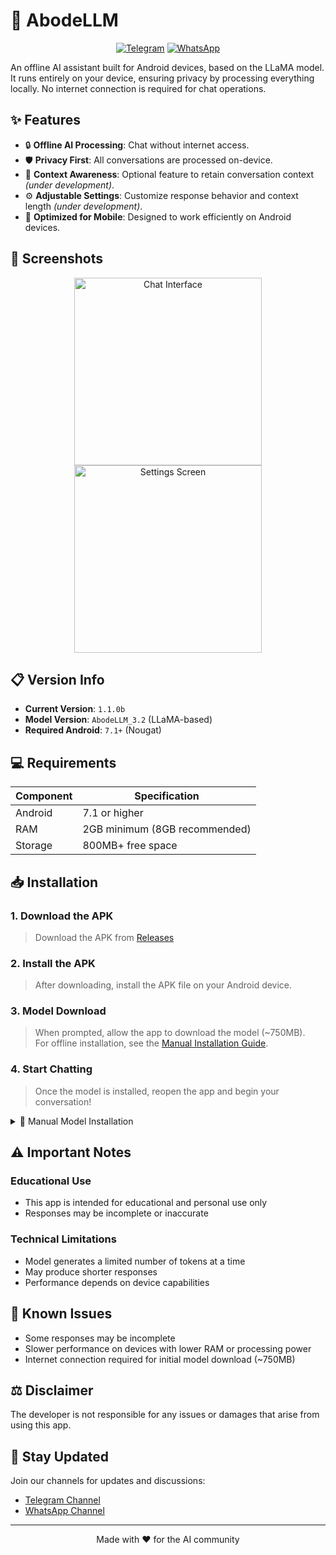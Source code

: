 # 🏡 AbodeLLM

<div align="center">

[![Telegram](https://img.shields.io/badge/Telegram-2CA5E0?style=for-the-badge&logo=telegram&logoColor=white)](https://t.me/tricenc)
[![WhatsApp](https://img.shields.io/badge/WhatsApp-25D366?style=for-the-badge&logo=whatsapp&logoColor=white)](https://whatsapp.com/channel/0029ValNwp4I7BeEzI67Xp0i)

</div>

An offline AI assistant built for Android devices, based on the LLaMA model. It runs entirely on your device, ensuring privacy by processing everything locally. No internet connection is required for chat operations.

## ✨ Features

- 🔒 **Offline AI Processing**: Chat without internet access.
- 🛡️ **Privacy First**: All conversations are processed on-device.
- 💭 **Context Awareness**: Optional feature to retain conversation context *(under development)*.
- ⚙️ **Adjustable Settings**: Customize response behavior and context length *(under development)*.
- 📱 **Optimized for Mobile**: Designed to work efficiently on Android devices.

## 📱 Screenshots

<div align="center">
<img src="assets/prompt.png" alt="Chat Interface" width="300"/>
<img src="assets/settings.png" alt="Settings Screen" width="300"/>
</div>

## 📋 Version Info

- **Current Version**: `1.1.0b`
- **Model Version**: `AbodeLLM_3.2` (LLaMA-based)
- **Required Android**: `7.1+` (Nougat)

## 💻 Requirements

| Component | Specification |
|-----------|--------------|
| Android   | 7.1 or higher |
| RAM       | 2GB minimum (8GB recommended) |
| Storage   | 800MB+ free space |

## 📥 Installation

### 1. Download the APK
   > Download the APK from [Releases](https://github.com/brendmung/abodellm/releases)

### 2. Install the APK
   > After downloading, install the APK file on your Android device.

### 3. Model Download
   > When prompted, allow the app to download the model (~750MB).  
   > For offline installation, see the [Manual Installation Guide](manual-install.md).

### 4. Start Chatting
   > Once the model is installed, reopen the app and begin your conversation!

<details>
<summary>📖 Manual Model Installation</summary>
<br>
If you prefer manual installation of the model, follow the instructions in the <a href="manual-install.md">Manual Installation Guide</a>.
</details>

## ⚠️ Important Notes

### Educational Use
- This app is intended for educational and personal use only
- Responses may be incomplete or inaccurate

### Technical Limitations
- Model generates a limited number of tokens at a time
- May produce shorter responses
- Performance depends on device capabilities

## 🐛 Known Issues

- Some responses may be incomplete
- Slower performance on devices with lower RAM or processing power
- Internet connection required for initial model download (~750MB)

## ⚖️ Disclaimer

The developer is not responsible for any issues or damages that arise from using this app.

## 📢 Stay Updated

Join our channels for updates and discussions:
- [Telegram Channel](https://t.me/tricenc)
- [WhatsApp Channel](https://whatsapp.com/channel/0029ValNwp4I7BeEzI67Xp0i)

---

<div align="center">
Made with ❤️ for the AI community
</div>
